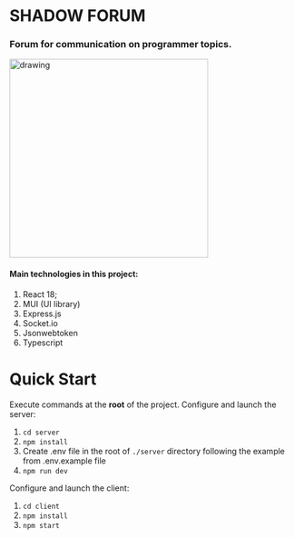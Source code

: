# SHADOW FORUM

### Forum for communication on programmer topics.

<img src="https://user-images.githubusercontent.com/74528634/172212313-2b2f9865-1946-4d7d-b118-3041e0064a79.png" alt="drawing" width="350"/>

#### Main technologies in this project:
1. React 18;
2. MUI (UI library)
3. Express.js
4. Socket.io
5. Jsonwebtoken
6. Typescript

# Quick Start
Execute commands at the **root** of the project.
Configure and launch the server:

1. ``` cd server ```
2. ``` npm install ```
3. Create .env file in the root of `./server` directory following the example from .env.example file
4. ``` npm run dev ```

Configure and launch the client:


1. ``` cd client ```
2. ``` npm install ```
3. ``` npm start ```
